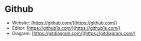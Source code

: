 # Github

- Website: [https://github.com/](https://github.com/)
- Editor: [https://github1s.com/](https://github1s.com/)
- Diagram: [https://gitdiagram.com/](https://gitdiagram.com/)